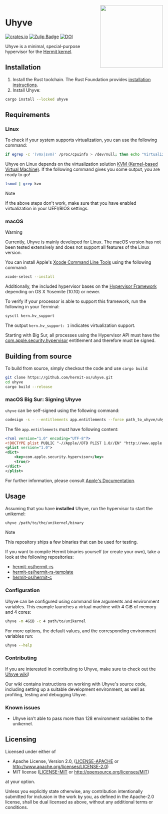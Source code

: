 <img width="200" align="right" src="img/uhyve.svg" />

# Uhyve

[![crates.io](https://img.shields.io/crates/v/uhyve.svg)](https://crates.io/crates/uhyve)
[![Zulip Badge](https://img.shields.io/badge/chat-hermit-57A37C?logo=zulip)](https://hermit.zulipchat.com/)
[![DOI](https://zenodo.org/badge/140960389.svg)](https://doi.org/10.5281/zenodo.14639288)

Uhyve is a minimal, special-purpose hypervisor for the [Hermit kernel](https://github.com/hermit-os/kernel).

## Installation

1. Install the Rust toolchain. The Rust Foundation provides [installation instructions](https://www.rust-lang.org/tools/install).
2. Install Uhyve:

```sh
cargo install --locked uhyve
```

## Requirements

### Linux

To check if your system supports virtualization, you can use the following command:

```sh
if egrep -c '(vmx|svm)' /proc/cpuinfo > /dev/null; then echo "Virtualization support found"; fi
```

Uhyve on Linux depends on the virtualization solution [KVM (Kernel-based Virtual Machine)](https://www.linux-kvm.org/page/Main_Page).
If the following command gives you some output, you are ready to go!

```sh
lsmod | grep kvm
```

> [!NOTE]
> If the above steps don't work, make sure that you have enabled virtualization in your UEFI/BIOS settings.

### macOS

> [!WARNING]
> Currently, Uhyve is mainly developed for Linux.
> The macOS version has not been tested extensively and does not support all features of the Linux version.

You can install Apple's [Xcode Command Line Tools](https://developer.apple.com/xcode/resources) using the following command:

```sh
xcode-select --install
```

Additionally, the included hypervisor bases on the [Hypervisor Framework](https://developer.apple.com/documentation/hypervisor) depending on OS X Yosemite (10.10) or newer.

To verify if your processor is able to support this framework, run the following in your Terminal:

```sh
sysctl kern.hv_support
```

The output `kern.hv_support: 1` indicates virtualization support.

Starting with Big Sur, all processes using the Hypervisor API must have the [com.apple.security.hypervisor](https://developer.apple.com/documentation/Hypervisor) entitlement and therefore must be signed.

## Building from source

To build from source, simply checkout the code and use `cargo build`:

```sh
git clone https://github.com/hermit-os/uhyve.git
cd uhyve
cargo build --release
```

### macOS Big Sur: Signing Uhyve

`uhyve` can be self-signed using the following command:

```sh
codesign -s - --entitlements app.entitlements --force path_to_uhyve/uhyve
```

The file `app.entitlements` must have following content:

```xml
<?xml version="1.0" encoding="UTF-8"?>
<!DOCTYPE plist PUBLIC "-//Apple//DTD PLIST 1.0//EN" "http://www.apple.com/DTDs/PropertyList-1.0.dtd">
<plist version="1.0">
<dict>
    <key>com.apple.security.hypervisor</key>
    <true/>
</dict>
</plist>
```

For further information, please consult [Apple's Documentation](https://developer.apple.com/documentation/bundleresources/entitlements/com_apple_security_hypervisor).

## Usage

Assuming that you have **installed** Uhyve, run the hypervisor to start the unikernel:

```sh
uhyve /path/to/the/unikernel/binary
```

> [!NOTE]
> This repository ships a few binaries that can be used for testing.
>
> If you want to compile Hermit binaries yourself (or create your own), take a look at the following repositories:
> - [hermit-os/hermit-rs](https://github.com/hermit-os/hermit-rs)
> - [hermit-os/hermit-rs-template](https://github.com/hermit-os/hermit-rs-template)
> - [hermit-os/hermit-c](https://github.com/hermit-os/hermit-c)

### Configuration

Uhyve can be configured using command line arguments and environment variables.
This example launches a virtual machine with 4 GiB of memory and 4 cores:

```bash
uhyve -m 4GiB -c 4 path/to/unikernel
```

For more options, the default values, and the corresponding environment variables run:

```bash
uhyve --help
```

### Contributing

If you are interested in contributing to Uhyve, make sure to check out the [Uhyve wiki][uhyve-wiki]!

Our wiki contains instructions on working with Uhyve's source code, including setting up a suitable
development environment, as well as profiling, testing and debugging Uhyve.

[uhyve-wiki]: https://github.com/hermit-os/uhyve/wiki

### Known issues

 * Uhyve isn't able to pass more than 128 environment variables to the unikernel.

## Licensing

Licensed under either of

 * Apache License, Version 2.0, ([LICENSE-APACHE](LICENSE-APACHE) or http://www.apache.org/licenses/LICENSE-2.0)
 * MIT license ([LICENSE-MIT](LICENSE-MIT) or http://opensource.org/licenses/MIT)

at your option.

Unless you explicitly state otherwise, any contribution intentionally submitted for inclusion in the work by you, as defined in the Apache-2.0 license, shall be dual licensed as above, without any additional terms or conditions.

